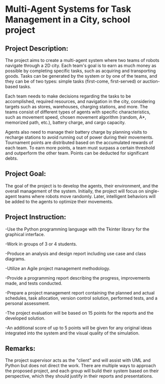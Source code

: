 # Multi-Agent Systems for Task Management in a City, school project

## Project Description:
The project aims to create a multi-agent system where two teams of robots navigate through a 2D city. Each team's goal is to earn as much money as possible by completing specific tasks, such as acquiring and transporting goods. Tasks can be generated by the system or by one of the teams, and they can be of two types: simple tasks (first-come, first-served) or auction-based tasks.

Each team needs to make decisions regarding the tasks to be accomplished, required resources, and navigation in the city, considering targets such as stores, warehouses, charging stations, and more. The teams consist of different types of agents with specific characteristics, such as movement speed, chosen movement algorithm (random, A*, memorized path, etc.), battery charge, and cargo capacity.

Agents also need to manage their battery charge by planning visits to recharge stations to avoid running out of power during their movements. Tournament points are distributed based on the accumulated rewards of each team. To earn more points, a team must surpass a certain threshold and outperform the other team. Points can be deducted for significant debts.

## Project Goal:
The goal of the project is to develop the agents, their environment, and the overall management of the system. Initially, the project will focus on single-agent teams where robots move randomly. Later, intelligent behaviors will be added to the agents to optimize their movements.

## Project Instruction:
-Use the Python programming language with the Tkinter library for the graphical interface.

-Work in groups of 3 or 4 students.

-Produce an analysis and design report including use case and class diagrams.

-Utilize an Agile project management methodology.

-Provide a programming report describing the progress, improvements made, and tests conducted.

-Prepare a project management report containing the planned and actual schedules, task allocation, version control solution, performed tests, and a personal assessment.

-The project evaluation will be based on 15 points for the reports and the developed solution.

-An additional score of up to 5 points will be given for any original ideas integrated into the system and the visual quality of the simulation.

## Remarks:
The project supervisor acts as the "client" and will assist with UML and Python but does not direct the work.
There are multiple ways to approach the proposed project, and each group will build their system based on their perspective, which they should justify in their reports and presentations.
